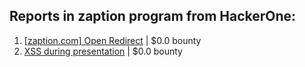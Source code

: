 ## Reports in zaption program from HackerOne:
1. [[zaption.com] Open Redirect](https://hackerone.com/reports/45516) | $0.0 bounty
2. [XSS during presentation](https://hackerone.com/reports/112372) | $0.0 bounty